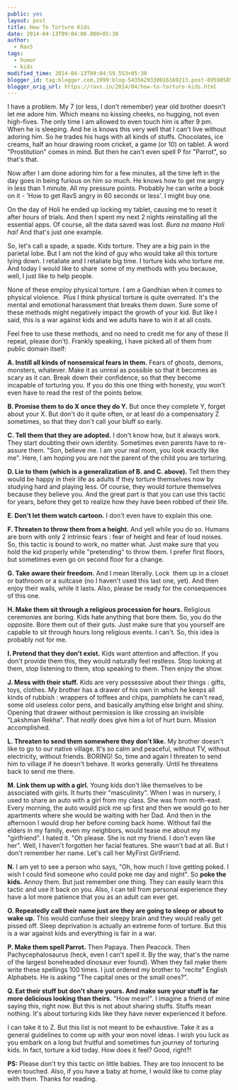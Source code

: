 ```yaml
---
public: yes
layout: post
title: How To Torture Kids
date: 2014-04-13T09:04:00.000+05:30
author:
  - RavS
tags:
  - humor
  - kids
modified_time: 2014-04-13T09:04:59.553+05:30
blogger_id: tag:blogger.com,1999:blog-5435629330016169213.post-8959058570450371040
blogger_orig_url: https://ravs.in/2014/04/how-to-torture-kids.html
---
```


I have a problem. My 7 (or less, I don't remember) year old brother doesn't let me adore him. Which means no kissing cheeks, no hugging, not even high-fives. The only time I am allowed to even touch him is after 9 pm. When he is sleeping. And he is knows this very well that I can't live without adoring him. So he trades his hugs with all kinds of stuffs. Chocolates, ice creams, half an hour drawing room cricket, a game (or 10) on tablet. A word "Prostitution" comes in mind. But then he can't even spell P for "Parrot", so that's that. 

  

Now after I am done adoring him for a few minutes, all the time left in the day goes in being furious on him so much. He knows how to get me angry in less than 1 minute. All my pressure points. Probably he can write a book on it - 'How to get RavS angry in 60 seconds or less'. I might buy one.  
  
On the day of Holi he ended up locking my tablet, causing me to reset it after hours of trials. And then I spent my next 2 nights reinstalling all the essential apps. Of course, all the data saved was lost. _Bura na maano Holi hai!_ And that's just one example. 

  

So, let's call a spade, a spade. Kids torture. They are a big pain in the parietal lobe. But I am not the kind of guy who would take all this torture lying down. I retaliate and I retaliate big time. I torture kids who torture me. And today I would like to share  some of my methods with you because, well, I just like to help people. 

  
None of these employ physical torture. I am a Gandhian when it comes to physical violence.  Plus I think physical torture is quite overrated. It's the mental and emotional harassment that breaks them down. Sure some of these methods might negatively impact the growth of your kid. But like I said, this is a war against kids and we adults have to win it at all costs.  

  

Feel free to use these methods, and no need to credit me for any of these (I repeat, please don't). Frankly speaking, I have picked all of them from public domain itself:

  

**A. Instill all kinds of nonsensical fears in them.** Fears of ghosts, demons, monsters, whatever. Make it as unreal as possible so that it becomes as scary as it can. Break down their confidence, so that they become incapable of torturing you. If you do this one thing with honesty, you won't even have to read the rest of the points below.

  

**B. Promise them to do X once they do Y.** But once they complete Y, forget about your X. But don't do it quite often, or at least do a compensatory Z sometimes, so that they don't call your bluff so early.

  

**C. Tell them that they are adopted.** I don't know how, but it always work. They start doubting their own identity. Sometimes even parents have to re-assure them. "Son, believe me. I am your real mom, you look exactly like me". Here, I am hoping you are not the parent of the child you are torturing. 

  

**D. Lie to them (which is a generalization of B. and C. above).** Tell them they would be happy in their life as adults if they torture themselves now by studying hard and playing less. Of course, they would torture themselves because they believe you. And the great part is that you can use this tactic for years, before they get to realize how they have been robbed of their life.

  

**E. Don't let them watch cartoon.** I don't even have to explain this one.

  

**F. Threaten to throw them from a height.** And yell while you do so. Humans are born with only 2 intrinsic fears : fear of height and fear of loud noises. So, this tactic is bound to work, no matter what. Just make sure that you hold the kid properly while "pretending" to throw them. I prefer first floors, but sometimes even go on second floor for a change. 

  

**G. Take aware their freedom.** And I mean literally. Lock  them up in a closet or bathroom or a suitcase (no I haven't used this last one, yet). And then enjoy their wails, while it lasts. Also, please be ready for the consequences of this one.

  

**H. Make them sit through a religious procession for hours.** Religious ceremonies are boring. Kids hate anything that bore them. So, you do the opposite. Bore them out of their guts. Just make sure that you yourself are capable to sit through hours long religious events. I can't. So, this idea is probably not for me.

  

**I. Pretend that they don't exist.** Kids want attention and affection. If you don't provide them this, they would naturally feel restless. Stop looking at them, stop listening to them, stop speaking to them. Then enjoy the show.

  

**J. Mess with their stuff.** Kids are very possessive about their things : gifts, toys, clothes. My brother has a drawer of his own in which he keeps all kinds of rubbish : wrappers of toffees and chips, pamphlets he can't read, some old useless color pens, and basically anything else bright and shiny. Opening that drawer without permission is like crossing an invisible "Lakshman Rekha". That _really_ does give him a lot of hurt burn. Mission accomplished.

  

**L. Threaten to send them somewhere they don't like.** My brother doesn't like to go to our native village. It's so calm and peaceful, without TV, without electricity, without friends. BORING! So, time and again I threaten to send him to village if he doesn't behave. It works generally. Until he threatens back to send me there.

  

**M. Link them up with a girl.** Young kids don't like themselves to be associated with girls. It hurts their "masculinity". When I was in nursery, I used to share an auto with a girl from my class. She was from north-east. Every morning, the auto would pick me up first and then we would go to her apartments where she would be waiting with her Dad. And then in the afternoon I would drop her before coming back home. Without fail the elders in my family, even my neighbors, would tease me about my "girlfriend". I hated it. "Oh please. She is not my friend. I don't even like her". Well, I haven't forgotten her facial features. She wasn't bad at all. But I don't remember her name. Let's call her MyFirst GirlFriend.

  

**N.** I am yet to see a person who says, "Oh, how much I love getting poked. I wish I could find someone who could poke me day and night". So **poke the kids.** Annoy them. But just remember one thing. They can easily learn this tactic and use it back on you. Also, I can tell from personal experience they have a lot more patience that you as an adult can ever get.  
  

**O. Repeatedly call their name just are they are going to sleep or about to wake up.** This would confuse their sleepy brain and they would really get pissed off. Sleep deprivation is actually an extreme form of torture. But this is a war against kids and everything is fair in a war. 

  

**P. Make them spell Parrot.** Then Papaya. Then Peacock. Then Pachycephalosaurus (heck, even I can't spell it. By the way, that's the name of the largest boneheaded dinosaur ever found). When they fail make them write these spellings 100 times. I just ordered my brother to "recite" English Alphabets. He is asking "The capital ones or the small ones?". 

  

**Q. Eat their stuff but don't share yours. And make sure your stuff is far more delicious looking than theirs.** "How mean!". I imagine a friend of mine saying this, right now. But this is not about sharing stuffs. Stuffs mean nothing. It's about torturing kids like they have never experienced it before.  
  

I can take it to Z. But this list is not meant to be exhaustive. Take it as a general guidelines to come up with your won novel ideas. I wish you luck as you embark on a long but fruitful and sometimes fun journey of torturing kids. In fact, torture a kid today. How does it feel? Good, right?!  
  
**PS:** Please don't try this tactic on little babies. They are too innocent to be even touched. Also, if you have a baby at home, I would like to come play with them. Thanks for reading.
